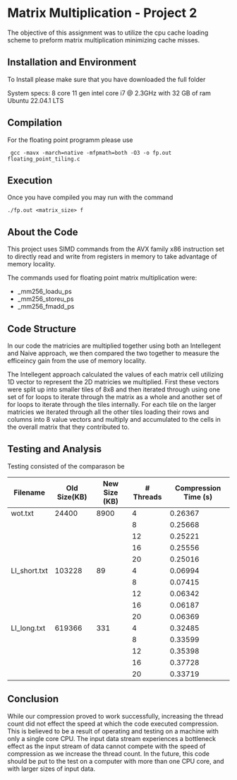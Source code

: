 # Matrix Multiplication - Project 2

The objective of this assignment was to utilize the cpu cache loading scheme to preform matrix multiplication minimizing cache misses.

## Installation and Environment

To Install please make sure that you have downloaded the full folder

System specs:
8 core 11 gen intel core i7 @ 2.3GHz with 32 GB of ram
Ubuntu 22.04.1 LTS

## Compilation

For the floating point programm please use

```
 gcc -mavx -march=native -mfpmath=both -O3 -o fp.out floating_point_tiling.c
```

## Execution

Once you have compiled you may run with the command
```
./fp.out <matrix_size> f
```

## About the Code

This project uses SIMD commands from the AVX family x86 instruction set to directly read and write from registers in memory to take advantage of memory locality.

The commands used for floating point matrix multiplication were:
- _mm256_loadu_ps
- _mm256_storeu_ps
- _mm256_fmadd_ps

## Code Structure

In our code the matricies are multiplied together using both an Intellegent and Naive approach, we then compared the two together to measure the efficeincy gain
from the use of memory locality. 

The Intellegent approach calculated the values of each matrix cell utilizing 1D vector to represent the 2D matricies we multiplied. First these vectors were split up into
smaller tiles of 8x8 and then iterated through using one set of for loops to iterate through the matrix as a whole and another set of for loops to iterate through the 
tiles internally. For each tile on the larger matricies we iterated through all the other tiles loading their rows and columns into 8 value vectors and multiply and
accumulated to the cells in the overall matrix that they contributed to.

## Testing and Analysis

Testing consisted of the comparason be

| Filename	| Old Size(KB)	|New Size (KB)	| # Threads	| Compression Time (s)|
|---------------|---------------|---------------|---------------|-----------------------|
| wot.txt	| 24400         |	8900	| 4          	| 0.26367	        |
| 		|	        |		| 8          	| 0.25668	        |
| 		|	        |		| 12          	| 0.25221	        |
| 		|	        |		| 16          	| 0.25556	        |
| 		|	        |		| 20          	| 0.25016	        |
| LI_short.txt	| 103228        |	89	| 4          	| 0.06994	        |
| 		|	        |		| 8          	| 0.07415	        |
| 		|	        |		| 12          	| 0.06342	        |
| 		|	        |		| 16          	| 0.06187	        |
| 		|	        |		| 20          	| 0.06369	        |
| LI_long.txt	| 619366        |	331	| 4          	| 0.32485	        |
| 		|	        |		| 8          	| 0.33599	        |
| 		|	        |		| 12          	| 0.35398	        |
| 		|	        |		| 16          	| 0.37728	        |
| 		|	        |		| 20          	| 0.33719	        |


## Conclusion

While our compression proved to work successfully, increasing the thread count did not effect the speed at which the code executed compression. This is believed to be a result of operating and testing on a machine with only a single core CPU. The input data stream experiences a bottleneck effect as the input stream of data cannot compete with the speed of compression as we increase the thread count. In the future, this code should be put to the test on a computer with more than one CPU core, and with larger sizes of input data.

